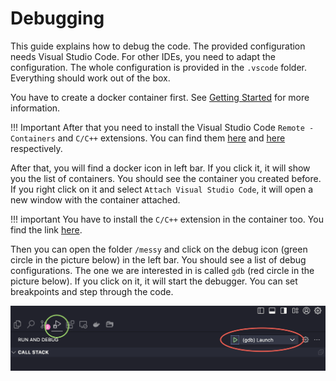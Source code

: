 # Debugging

This guide explains how to debug the code. The provided configuration needs Visual Studio Code. For other IDEs, you need to adapt the configuration.
The whole configuration is provided in the `.vscode` folder. Everything should work out of the box. 

You have to create a docker container first. See [Getting Started](getting-started.md) for more information.

!!! Important
    After that you need to install the Visual Studio Code `Remote - Containers` and `C/C++` extensions. You can find them [here](https://marketplace.visualstudio.com/items?itemName=ms-vscode-remote.remote-containers) and [here](https://marketplace.visualstudio.com/items?itemName=ms-vscode.cpptools) respectively. 

After that, you will find a docker icon in left bar. If you click it, it will show you the list of containers. You should see the container you created before. If you right click on it and select `Attach Visual Studio Code`, it will open a new window with the container attached.

!!! important
    You have to install the `C/C++`  extension in the container too. You find the link [here](https://marketplace.visualstudio.com/items?itemName=ms-vscode.cpptools).

Then you can open the folder `/messy` and click on the debug icon (green circle in the picture below) in the left bar. You should see a list of debug configurations. The one we are interested in is called `gdb` (red circle in the picture below). If you click on it, it will start the debugger. You can set breakpoints and step through the code.

![debugging](images/debugging.png)
